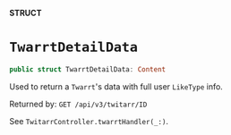 **STRUCT**

# `TwarrtDetailData`

```swift
public struct TwarrtDetailData: Content
```

Used to return a `Twarrt`'s data with full user `LikeType` info.

Returned by: `GET /api/v3/twitarr/ID`

See `TwitarrController.twarrtHandler(_:)`.
